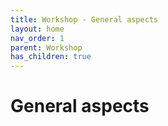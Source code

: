 ```yaml
---
title: Workshop - General aspects
layout: home
nav_order: 1
parent: Workshop
has_children: true
---
```


# General aspects